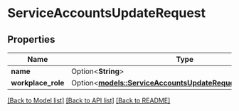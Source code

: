 # ServiceAccountsUpdateRequest

## Properties

Name | Type | Description | Notes
------------ | ------------- | ------------- | -------------
**name** | Option<**String**> |  | [optional]
**workplace_role** | Option<[**models::ServiceAccountsUpdateRequestWorkplaceRole**](service_accounts_update_request_workplace_role.md)> |  | [optional]

[[Back to Model list]](../README.md#documentation-for-models) [[Back to API list]](../README.md#documentation-for-api-endpoints) [[Back to README]](../README.md)



